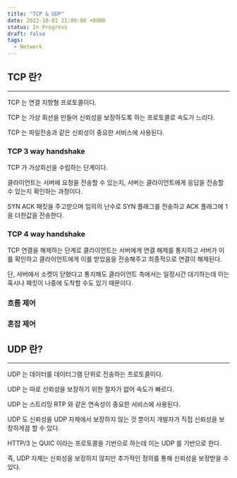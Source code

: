 ```yaml
---
title: "TCP & UDP"
date: 2022-10-01 21:00:00 +0900
status: In Progress
draft: false
tags:
  - Network
---
```


## TCP 란?

---

TCP 는 연결 지향형 프로토콜이다.

TCP 는 가상 회선을 만들어 신뢰성을 보장하도록 하는 프로토콜로 속도가 느리다.

TCP 는 파일전송과 같은 신뢰성이 중요한 서비스에 사용된다.

### TCP 3 way handshake

TCP 가 가상회선을 수립하는 단계이다.

클라이언트는 서버에 요청을 전송할 수 있는지, 서버는 클라이언트에게 응답을 전송할 수 있는지 확인하는 과정이다.

SYN ACK 패킷을 주고받으며 임의의 난수로 SYN 플래그를 전송하고 ACK 플래그에 1을 더한값을 전송한다.

### TCP 4 way handshake

TCP 연결을 해제하는 단계로 클라이언트는 서버에게 연결 해제를 통지하고 서버가 이를 확인하고 클라이언트에게 이를 받았음을 전송해주고 최종적으로 연결이 해제된다.

단, 서버에서 소켓이 닫혔다고 통지해도 클라이언트 측에서는 일정시간 대기하는데 이는 혹시나 패킷이 나중에 도착할 수도 있기 때문이다.

### 흐름 제어

### 혼잡 제어

## UDP 란?

---

UDP 는 데이터를 데이터그램 단위로 전송하는 프로토콜이다.

UDP 는 따로 신뢰성을 보장하기 위한 절차가 없어 속도가 빠르다.

UDP 는 스트리밍 RTP 와 같은 연속성이 중요한 서비스에 사용된다.

UDP 도 신뢰성을 UDP 자체에서 보장하지 않는 것 뿐이지 개발자가 직접 신뢰성을 보장하게끔 할 수 있다.

HTTP/3 는 QUIC 이라는 프로토콜을 기반으로 하는데 이는 UDP 를 기반으로 한다.

즉, UDP 자체는 신뢰성을 보장하지 않지만 추가적인 정의를 통해 신뢰성을 보장받을 수 있다.
